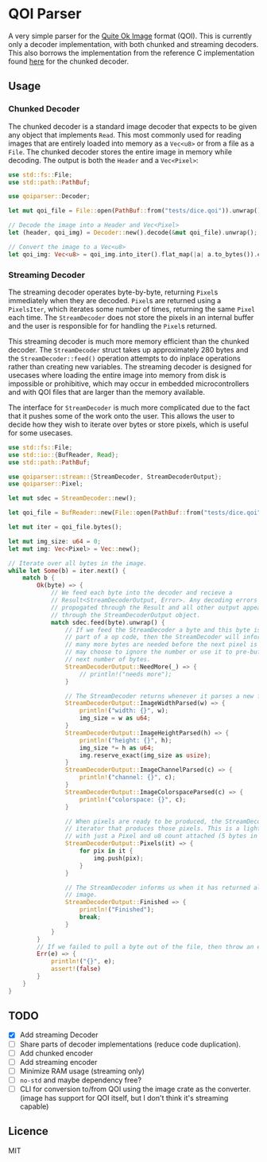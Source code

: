 # QOI Parser

A very simple parser for the [Quite Ok Image](https://qoiformat.org) format
(QOI). This is currently only a decoder implementation, with both chunked and
streaming decoders. This also borrows the implementation from the reference C
implementation found [here](https://github.com/phoboslab/qoi) for the chunked
decoder.

## Usage

### Chunked Decoder

The chunked decoder is a standard image decoder that expects to be given any
object that implements `Read`. This most commonly used for reading images that
are entirely loaded into memory as a `Vec<u8>` or from a file as a `File`. The
chunked decoder stores the entire image in memory while decoding. The output is
both the `Header` and a `Vec<Pixel>`:

```rust
use std::fs::File;
use std::path::PathBuf;

use qoiparser::Decoder;

let mut qoi_file = File::open(PathBuf::from("tests/dice.qoi")).unwrap();

// Decode the image into a Header and Vec<Pixel>
let (header, qoi_img) = Decoder::new().decode(&mut qoi_file).unwrap();

// Convert the image to a Vec<u8>
let qoi_img: Vec<u8> = qoi_img.into_iter().flat_map(|a| a.to_bytes()).collect();
```

### Streaming Decoder

The streaming decoder operates byte-by-byte, returning `Pixel`s immediately
when they are decoded. `Pixel`s are returned using a `PixelsIter`, which
iterates some number of times, returning the same `Pixel` each time.  The
`StreamDecoder` does not store the pixels in an internal buffer and the user is
responsible for for handling the `Pixel`s returned.

This streaming decoder is much more memory efficient than the chunked decoder.
The `StreamDecoder` struct takes up approximately 280 bytes and the
`StreamDecoder::feed()` operation attempts to do inplace operations rather than
creating new variables. The streaming decoder is designed for usecases where
loading the entire image into memory from disk is impossible or prohibitive,
which may occur in embedded microcontrollers and with QOI files that are larger
than the memory available.

The interface for `StreamDecoder` is much more complicated due to the fact that
it pushes some of the work onto the user. This allows the user to decide how
they wish to iterate over bytes or store pixels, which is useful for some
usecases.

```rust
use std::fs::File;
use std::io::{BufReader, Read};
use std::path::PathBuf;

use qoiparser::stream::{StreamDecoder, StreamDecoderOutput};
use qoiparser::Pixel;

let mut sdec = StreamDecoder::new();

let qoi_file = BufReader::new(File::open(PathBuf::from("tests/dice.qoi")).unwrap());

let mut iter = qoi_file.bytes();

let mut img_size: u64 = 0;
let mut img: Vec<Pixel> = Vec::new();

// Iterate over all bytes in the image.
while let Some(b) = iter.next() {
    match b {
        Ok(byte) => {
            // We feed each byte into the decoder and recieve a
            // Result<StreamDecoderOutput, Error>. Any decoding errors are
            // propogated through the Result and all other output appears
            // through the StreamDecoderOutput object.
            match sdec.feed(byte).unwrap() {
                // If we feed the StreamDecoder a byte and this byte is only
                // part of a op code, then the StreamDecoder will inform us of how
                // many more bytes are needed before the next pixel is ready. You
                // may choose to ignore the number or use it to pre-buffer the
                // next number of bytes.
                StreamDecoderOutput::NeedMore(_) => {
                    // println!("needs more");
                }

                // The StreamDecoder returns whenever it parses a new field from the header.
                StreamDecoderOutput::ImageWidthParsed(w) => {
                    println!("width: {}", w);
                    img_size = w as u64;
                }
                StreamDecoderOutput::ImageHeightParsed(h) => {
                    println!("height: {}", h);
                    img_size *= h as u64;
                    img.reserve_exact(img_size as usize);
                }
                StreamDecoderOutput::ImageChannelParsed(c) => {
                    println!("channel: {}", c);
                }
                StreamDecoderOutput::ImageColorspaceParsed(c) => {
                    println!("colorspace: {}", c);
                }

                // When pixels are ready to be produced, the StreamDecoder returns an
                // iterator that produces those pixels. This is a lightweight iterator,
                // with just a Pixel and u8 count attached (5 bytes in total).
                StreamDecoderOutput::Pixels(it) => {
                    for pix in it {
                        img.push(pix);
                    }
                }

                // The StreamDecoder informs us when it has returned all pixels in the
                // image.
                StreamDecoderOutput::Finished => {
                    println!("Finished");
                    break;
                }
            }
        }
        // If we failed to pull a byte out of the file, then throw an error.
        Err(e) => {
            println!("{}", e);
            assert!(false)
        }
    }
}
```

## TODO

- [x] Add streaming Decoder
- [ ] Share parts of decoder implementations (reduce code duplication).
- [ ] Add chunked encoder
- [ ] Add streaming encoder
- [ ] Minimize RAM usage (streaming only)
- [ ] `no-std` and maybe dependency free?
- [ ] CLI for conversion to/from QOI using the image crate as the converter.
      (image has support for QOI itself, but I don't think it's streaming capable)

## Licence

MIT
